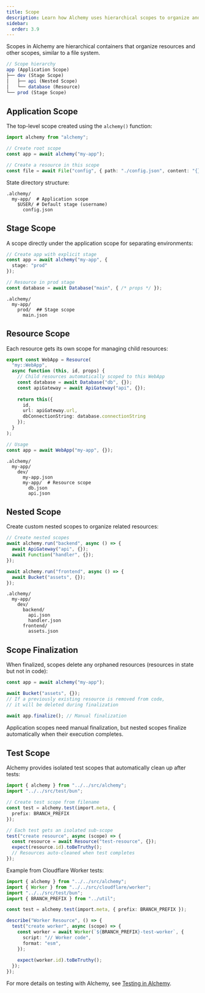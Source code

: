 ```yaml
---
title: Scope
description: Learn how Alchemy uses hierarchical scopes to organize and manage infrastructure resources. Master application scopes, stage scopes, and resource scopes.
sidebar:
  order: 3.9
---
```


Scopes in Alchemy are hierarchical containers that organize resources and other scopes, similar to a file system.

```typescript
// Scope hierarchy
app (Application Scope)
├── dev (Stage Scope)
│   ├── api (Nested Scope)
│   └── database (Resource)
└── prod (Stage Scope)
```

## Application Scope

The top-level scope created using the `alchemy()` function:

```typescript
import alchemy from "alchemy";

// Create root scope
const app = await alchemy("my-app");

// Create a resource in this scope
const file = await File("config", { path: "./config.json", content: "{}" });
```

State directory structure:
```
.alchemy/
  my-app/  # Application scope
    $USER/ # Default stage (username)
      config.json
```

## Stage Scope

A scope directly under the application scope for separating environments:

```typescript
// Create app with explicit stage
const app = await alchemy("my-app", {
  stage: "prod"
});

// Resource in prod stage
const database = await Database("main", { /* props */ });
```

```
.alchemy/
  my-app/
    prod/  ## Stage scope
      main.json
```

## Resource Scope

Each resource gets its own scope for managing child resources:

```typescript
export const WebApp = Resource(
  "my::WebApp",
  async function (this, id, props) {
    // Child resources automatically scoped to this WebApp
    const database = await Database("db", {});
    const apiGateway = await ApiGateway("api", {});
    
    return this({
      id,
      url: apiGateway.url,
      dbConnectionString: database.connectionString
    });
  }
);

// Usage
const app = await WebApp("my-app", {});
```

```
.alchemy/
  my-app/
    dev/
      my-app.json
      my-app/  # Resource scope
        db.json
        api.json
```

## Nested Scope

Create custom nested scopes to organize related resources:

```typescript
// Create nested scopes
await alchemy.run("backend", async () => {
  await ApiGateway("api", {});
  await Function("handler", {});
});

await alchemy.run("frontend", async () => {
  await Bucket("assets", {});
});
```

```
.alchemy/
  my-app/
    dev/
      backend/
        api.json
        handler.json
      frontend/
        assets.json
```

## Scope Finalization

When finalized, scopes delete any orphaned resources (resources in state but not in code):

```typescript
const app = await alchemy("my-app");

await Bucket("assets", {});
// If a previously existing resource is removed from code,
// it will be deleted during finalization

await app.finalize(); // Manual finalization
```

Application scopes need manual finalization, but nested scopes finalize automatically when their execution completes. 

## Test Scope

Alchemy provides isolated test scopes that automatically clean up after tests:

```typescript
import { alchemy } from "../../src/alchemy";
import "../../src/test/bun";

// Create test scope from filename
const test = alchemy.test(import.meta, {
  prefix: BRANCH_PREFIX
});

// Each test gets an isolated sub-scope
test("create resource", async (scope) => {
  const resource = await Resource("test-resource", {});
  expect(resource.id).toBeTruthy();
  // Resources auto-cleaned when test completes
});
```

Example from Cloudflare Worker tests:

```typescript
import { alchemy } from "../../src/alchemy";
import { Worker } from "../../src/cloudflare/worker";
import "../../src/test/bun";
import { BRANCH_PREFIX } from "../util";

const test = alchemy.test(import.meta, { prefix: BRANCH_PREFIX });

describe("Worker Resource", () => {
  test("create worker", async (scope) => {
    const worker = await Worker(`${BRANCH_PREFIX}-test-worker`, {
      script: "// Worker code",
      format: "esm",
    });
    
    expect(worker.id).toBeTruthy();
  });
});
```

For more details on testing with Alchemy, see [Testing in Alchemy](/concepts/testing).
